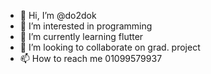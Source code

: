 - 👋 Hi, I’m @do2dok
- 👀 I’m interested in programming
- 🌱 I’m currently learning flutter
- 💞️ I’m looking to collaborate on grad. project
- 📫 How to reach me 01099579937

<!---
do2dok/do2dok is a ✨ special ✨ repository because its `README.md` (this file) appears on your GitHub profile.
You can click the Preview link to take a look at your changes.
--->
